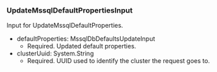 ### UpdateMssqlDefaultPropertiesInput
Input for UpdateMssqlDefaultProperties.

- defaultProperties: MssqlDbDefaultsUpdateInput
  - Required. Updated default properties.
- clusterUuid: System.String
  - Required. UUID used to identify the cluster the request goes to.
